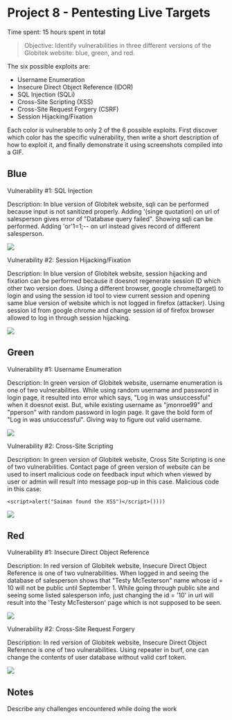 # Project 8 - Pentesting Live Targets

Time spent: 15 hours spent in total

> Objective: Identify vulnerabilities in three different versions of the Globitek website: blue, green, and red.

The six possible exploits are:

* Username Enumeration
* Insecure Direct Object Reference (IDOR)
* SQL Injection (SQLi)
* Cross-Site Scripting (XSS)
* Cross-Site Request Forgery (CSRF)
* Session Hijacking/Fixation

Each color is vulnerable to only 2 of the 6 possible exploits. First discover which color has the specific vulnerability, then write a short description of how to exploit it, and finally demonstrate it using screenshots compiled into a GIF.

## Blue

Vulnerability #1: SQL Injection

Description: In blue version of Globitek website, sqli can be performed because input is not sanitized properly. Adding '(singe quotation) on url of salesperson gives error of "Database query failed". Showing sqli can be performed. Adding 'or'1=1;-- on url instead gives record of different salesperson.  

<img src="blue-vuln1.gif">

Vulnerability #2: Session Hijacking/Fixation

Description: In blue version of Globitek website, session hijacking and fixation can be performed because it doesnot regenerate session ID which other two version does. Using a different browser, google chrome(target) to login and using the session id tool to view current session and opening same blue version of website which is not logged in firefox (attacker). Using session id from google chrome and change session id of firefox browser allowed to log in through session hijacking. 

<img src="blue-vuln2.gif">

## Green

Vulnerability #1: Username Enumeration

Description: In green version of Globitek website, username enumeration is one of two vulnerabilities. While using random username and password in login page, it resulted into error which says, "Log in was unsuccessful" when it doesnot exist. But, while existing username as "jmonroe99" and "pperson" with random password in login page. It gave the bold form of "Log in was unsuccessful". Giving way to figure out valid username.

<img src="green-vuln1.gif">

Vulnerability #2: Cross-Site Scripting

Description: In green version of Globitek website, Cross Site Scripting is one of two vulnerabilities. Contact page of green version of website can be used to insert malicious code on feedback input which when viewed by user or admin will result into message pop-up in this case.
Malicious code in this case:
```
<script>alert("Saiman found the XSS")</script>())))
```

<img src="green-vuln2.gif">


## Red

Vulnerability #1: Insecure Direct Object Reference

Description: In red version of Globitek website, Insecure Direct Object Reference is one of two vulnerabilities. When logged in and seeing the database of salesperson shows that "Testy McTesterson" name whose id = 10 will not be public until September 1. While going through public site and seeing some listed salesperson info, just changing the id = '10' in url will result into the 'Testy McTesterson' page which is not supposed to be seen.

<img src="red-vuln1.gif">

Vulnerability #2: Cross-Site Request Forgery

Description: In red version of Globitek website, Insecure Direct Object Reference is one of two vulnerabilities. Using repeater in burf, one can change the contents of user database without valid csrf token.

<img src="red-vuln2.gif">


## Notes

Describe any challenges encountered while doing the work
